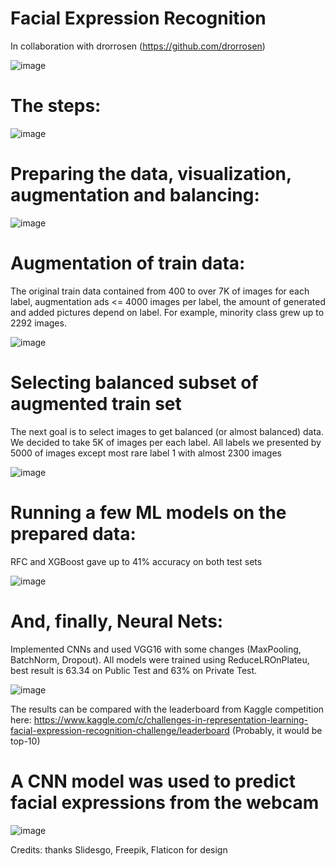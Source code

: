 # Facial Expression Recognition

In collaboration with drorrosen (https://github.com/drorrosen)


![image](https://drive.google.com/uc?export=view&id=1vjntSNkaeuyZOT1s2c_7iY8GKFTVWep2)

# The steps:

![image](https://drive.google.com/uc?export=view&id=147Ow9pY75ELQKNkW6PFsWr49-lf5taj5)

# Preparing the data, visualization, augmentation and balancing:

![image](https://drive.google.com/uc?export=view&id=1Tc_httT7uXYTTYaIHbQpv6588BfESUdI)

# Augmentation of train data:

The original train data contained from 400 to over 7K of images for each label, augmentation ads <= 4000 images per label, the amount of generated and added pictures depend on label. For example, minority class grew up to 2292 images.

![image](https://drive.google.com/uc?export=view&id=1groGyH0AM4caDUbFX3VRo5eiLVQbg3fk)

# Selecting balanced subset of augmented train set
The next goal is to select images to get balanced (or almost balanced) data. We decided to take 5K of images per each label. All labels we presented by 5000 of images except most rare label 1 with almost 2300 images

![image](https://drive.google.com/uc?export=view&id=151rOz81xY5jcnW3udZf4Pkdhpu6QALj2)

# Running a few ML models on the prepared data:

RFC and XGBoost gave up to 41% accuracy on both test sets

![image](https://drive.google.com/uc?export=view&id=1LFwmIzFpPljpjcwIZWI4HU7kHMdJ77Ab)

# And, finally, Neural Nets:

Implemented CNNs and used VGG16 with some changes (MaxPooling, BatchNorm, Dropout). All models were trained using ReduceLROnPlateu, best result is 63.34 on Public Test and 63% on Private Test.


![image](https://drive.google.com/uc?export=view&id=1pquiOlMWezTFCxXZJOuIYAmzeeVFAHus)


The results can be compared with the leaderboard from Kaggle competition here: https://www.kaggle.com/c/challenges-in-representation-learning-facial-expression-recognition-challenge/leaderboard (Probably, it would be top-10)


# A CNN model was used to predict facial expressions from the webcam

![image](https://drive.google.com/uc?export=view&id=1dFoeGt9C5i0Ir7x2-7X5AETKjhskkA45)



Credits: thanks Slidesgo, Freepik, Flaticon for design
